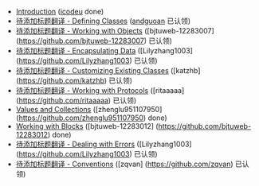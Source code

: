 - [Introduction](introduction.md) ([icodeu](https://github.com/icodeu) done)
- [待添加标题翻译 - Defining Classes](defining-classes.md) ([andguoan](https://github.com/andguoan) 已认领)
- [待添加标题翻译 - Working with Objects](working-with-objects.md) ([bjtuweb-12283007] (https://github.com/bjtuweb-12283007) 已认领)
- [待添加标题翻译 - Encapsulating Data](encapsulating-data.md) ([Lilyzhang1003] (https://github.com/Lilyzhang1003) 已认领)
- [待添加标题翻译 - Customizing Existing Classes](customizing-existing-classes.md) ([katzhb] (https://github.com/katzhb) 已认领)
- [待添加标题翻译 - Working with Protocols](working-with-protocols.md) ([ritaaaaa] (https://github.com/ritaaaaa) 已认领)
- [Values and Collections](values-and-collections.md) ([zhenglu951107950] (https://github.com/zhenglu951107950) done)
- [Working with Blocks](working-with-blocks.md) ([bjtuweb-12283012] (https://github.com/bjtuweb-12283012) done)
- [待添加标题翻译 - Dealing with Errors](dealing-with-errors.md) ([Lilyzhang1003] (https://github.com/Lilyzhang1003) 已认领)
- [待添加标题翻译 - Conventions](conventions.md) ([zqvan] (https://github.com/zqvan) 已认领)
 



